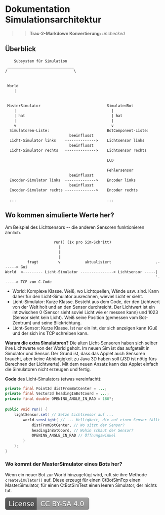 # Dokumentation Simulationsarchitektur

>> **Trac-2-Markdown Konvertierung:** *unchecked*

## Überblick

```ascii
    Subsystem für Simulation
 ______________________________
/                              \


 World
    |


 MasterSimulator                              SimulatedBot
    |                                           |
    | hat                                       | hat
    |                                           |
    v                                           v
  Simulatoren-Liste:                          BotComponent-Liste:
                             beeinflusst
  Licht-Simulator links    -------------->    Lichtsensor links
                             beeinflusst
  Licht-Simulator rechts   -------------->    Lichtsensor rechts

                                              LCD

                                              Fehlersensor
                             beeinflusst
  Encoder-Simulator links  -------------->    Encoder links
                             beeinflusst
  Encoder-Simulator rechts -------------->    Encoder rechts

  ...                                         ...
```

## Wo kommen simulierte Werte her?

Am Beispiel des Lichtsensors -- die anderen Sensoren funktionieren ähnlich.

```ascii
                      run() (1x pro Sim-Schritt)
                        |
                        |
                        |
          fragt         v           aktualisiert                    .------> Gui
World  <--------- Licht-Simulator ---------------> Lichtsensor -----|
                                                                    '------> TCP zum C-Code
```

* World: Komplexe Klasse. Weiß, wo Lichtquellen, Wände usw. sind. Kann daher für den Licht-Simulator ausrechnen, wieviel Licht er sieht.
* Licht-Simulator: Kurze Klasse. Besteht aus dem Code, der den Lichtwert von der Welt holt und an den Sensor durchreicht. Der Lichtwert ist ein int zwischen 0 (Sensor sieht soviel Licht wie er messen kann) und 1023 (Sensor sieht kein Licht). Weiß seine Position (gemessen vom Bot-Zentrum) und seine Blickrichtung.
* Licht-Sensor: Kurze Klasse. Ist nur ein Int, der sich anzeigen kann (Gui) und der sich ins TCP schreiben kann.

**Warum die extra Simulatoren?** Die alten Licht-Sensoren haben sich selber ihre Lichtwerte von der World geholt. Im neuen Sim ist das aufgeteilt in Simulator und Sensor. Der Grund ist, dass das Applet auch Sensoren braucht, aber keine Abhängigkeit zu Java 3D haben soll (J3D ist nötig fürs Berechnen der Lichtwerte). Mit dem neuen Ansatz kann das Applet einfach die Simulatoren nicht erzeugen und fertig.

**Code** des Licht-Simulators (etwas vereinfacht):

```java
private final Point3d distFromBotCenter = ...;
private final Vector3d headingInBotCoord = ...;
private final double OPENING_ANGLE_IN_RAD = 180°;

public void run() {
    lightSensor.set( // Setze Lichtsensor auf ...
        world.sensLight( // ... Helligkeit, die auf einen Sensor fällt
            distFromBotCenter, // Wo sitzt der Sensor?
            headingInBotCoord, // Wohin schaut der Sensor?
            OPENING_ANGLE_IN_RAD // Öffnungswinkel
        )
    );
}
```

### Wo kommt der MasterSimulator eines Bots her?

Wenn ein neuer Bot zur World hinzugefügt wird, ruft sie ihre Methode `createSimulator()` auf. Diese erzeugt für einen CtBotSimTcp einen MasterSimulator, für einen CtBotSimTest einen leeren Simulator, der nichts tut.

[![License: CC BY-SA 4.0](../license.svg)](https://creativecommons.org/licenses/by-sa/4.0/)
